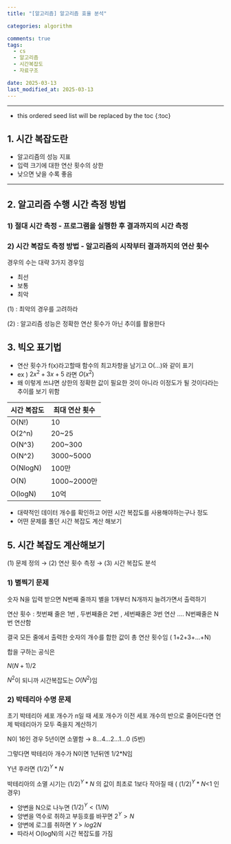 ```yaml
---
title: "[알고리즘] 알고리즘 효율 분석"

categories: algorithm

comments: true
tags:
  - cs
  - 알고리즘
  - 시간복잡도
  - 자료구조

date: 2025-03-13
last_modified_at: 2025-03-13
---
```


---

<!-- prettier-ignore -->
* this ordered seed list will be replaced by the toc 
{:toc}

## 1. 시간 복잡도란

- 알고리즘의 성능 지표
- 입력 크기에 대한 연산 횟수의 상한
- 낮으면 낮을 수록 좋음

---

## 2. 알고리즘 수행 시간 측정 방법

### 1) 절대 시간 측정 - 프로그램을 실행한 후 결과까지의 시간 측정

### 2) 시간 복잡도 측정 방법 - 알고리즘의 시작부터 결과까지의 연산 횟수

경우의 수는 대략 3가지 경우임

- 최선
- 보통
- 최악

(1) : 최악의 경우를 고려하라

(2) : 알고리즘 성능은 정확한 연산 횟수가 아닌 추이를 활용한다

## 3. 빅오 표기법

- 연산 횟수가 f(x)라고할때 함수의 최고차항을 남기고 O(…)와 같이 표기
- ex ) $2x^2+3x+5$ 라면 $O(x^2)$
- 왜 이렇게 쓰냐면 상한의 정확한 값이 필요한 것이 아니라 이정도가 될 것이다라는 추이를 보기 위함

| 시간 복잡도 | 최대 연산 횟수 |
| ----------- | -------------- |
| O(N!)       | 10             |
| O(2^n)      | 20~25          |
| O(N^3)      | 200~300        |
| O(N^2)      | 3000~5000      |
| O(NlogN)    | 100만          |
| O(N)        | 1000~2000만    |
| O(logN)     | 10억           |

- 대략적인 데이터 개수를 확인하고 어떤 시간 복잡도를 사용해야하는구나 정도
- 어떤 문제를 풀던 시간 복잡도 계산 해보기

## 5. 시간 복잡도 계산해보기

(1) 문제 정의 → (2) 연산 횟수 측정 → (3) 시간 복잡도 분석

### 1) 별찍기 문제

숫자 N을 입력 받으면 N번째 줄까지 별을 1개부터 N개까지 늘려가면서 출력하기

연산 횟수 : 첫번째 줄은 1번 , 두번째줄은 2번 , 세번째줄은 3번 연산 …. N번째줄은 N번 연산함

결국 모든 줄에서 출력한 숫자의 개수를 합한 값이 총 연산 횟수임 ( 1+2+3+...+N)

합을 구하는 공식은

$N(N+1)/2$

$N^2$이 되니까 시간복잡도는 $O(N^2)$임

### 2) 박테리아 수명 문제

초기 박테리아 세포 개수가 n일 때 세포 개수가 이전 세포 개수의 반으로 줄어든다면 언제 박테리아가 모두 죽을지 계산하기

N이 16인 경우 5년이면 소멸함 → 8…4…2…1…0 (5번)

그렇다면 박테리아 개수가 N이면 1년뒤엔 1/2\*N임

Y년 후라면 $(1/2)^Y*N$

박테리아의 소멸 시기는 $(1/2)^Y*N$ 의 값이 최초로 1보다 작아질 때 ( $(1/2)^Y*N$<1 인 경우)

- 양변을 N으로 나누면 $(1/2)^Y < (1/N)$
- 양변을 역수로 취하고 부등호를 바꾸면 $2^Y > N$
- 양변에 로그를 취하면 $Y> log2N$
- 따라서 O(logN)의 시간 복잡도를 가짐
